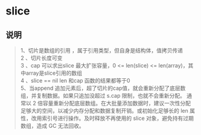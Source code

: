 # slice

## 说明
> 1、切片是数组的引用 ，属于引用类型，但自身是结构体，值拷贝传递  
2 、切片长度可变   
3 、cap 可以求出slice 最大扩张容量，0 <= len(slice) <= len(array)，其中array是slice引用的数组  
4 、slice == nil  len 和cap 函数的结果都等于0   
5、当append 追加元素后，超了切片的cap值，就会重新分配了底层数组，并复制数据。如果只追加没超过 s.cap 限制，也就不会重新分配。 通常以 2 倍容量重新分配底层数组。在大批量添加数据时，建议一次性分配足够大的空间，以减少内存分配和数据复制开销。或初始化足够长的 len 属性，改用索引号进行操作。及时释放不再使用的 slice 对象，避免持有过期数组，造成 GC 无法回收。
